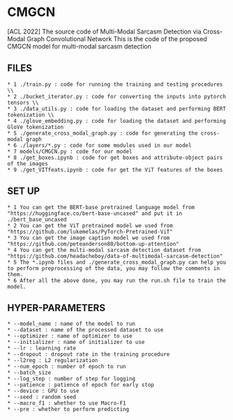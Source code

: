 # CMGCN
[ACL 2022] The source code of Multi-Modal Sarcasm Detection via Cross-Modal Graph Convolutional Network
This is the code of the proposed CMGCN model for multi-modal sarcasm detection

## FILES
    * 1 ./train.py : code for running the training and testing procedures \\
    * 2 ./bucket_iterator.py : code for converting the inputs into pytorch tensors \\
    * 3 ./data_utils.py : code for loading the dataset and performing BERT tokenization \\
    * 4 ./glove_embedding.py : code for loading the dataset and performing GloVe tokenization
    * 5 ./generate_cross_modal_graph.py : code for generating the cross-modal graph
    * 6 ./layers/*.py : code for some modules used in our model
    * 7 models/CMGCN.py : code for our model
    * 8 ./get_boxes.ipynb : code for get boxes and attribute-object pairs of the images
    * 9 ./get_VITfeats.ipynb : code for get the ViT features of the boxes

## SET UP
    * 1 You can get the BERT-base pretrained language model from "https://huggingface.co/bert-base-uncased" and put it in ./bert_base_uncased
    * 2 You can get the ViT pretrained model we used from "https://github.com/lukemelas/PyTorch-Pretrained-ViT"
    * 3 You can get the image caption model we used from "https://github.com/peteanderson80/bottom-up-attention"
    * 4 You can get the multi-modal sarcasm detection dataset from "https://github.com/headacheboy/data-of-multimodal-sarcasm-detection"
    * 5 The *.ipynb files and ./generate_cross_modal_graph.py can help you to perform preprocessing of the data, you may follow the comments in them.
    * 6 After all the above done, you may run the run.sh file to train the model.

## HYPER-PARAMETERS
    * --model_name : name of the model to run
    * --dataset : name of the processed dataset to use
    * --optimizer : name of optimizer to use 
    * --initializer : name of initializer to use
    * --lr : learning rate
    * --dropout : dropout rate in the training procedure
    * --l2reg : L2 regularization
    * --num_epoch : number of epoch to run
    * --batch_size
    * --log_step : number of step for logging
    * --patience : patience of epoch for early stop
    * --device : GPU to use
    * --seed : random seed
    * --macro_f1 : whether to use Macro-F1
    * --pre : whether to perform predicting
